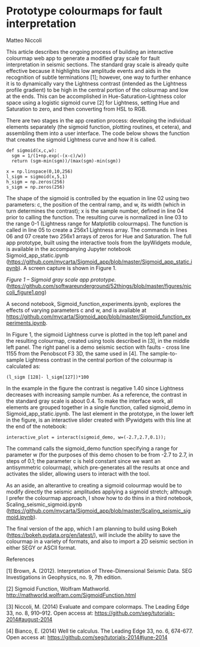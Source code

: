 # Prototype colourmaps for fault interpretation

Matteo Niccoli

This article describes the ongoing process of building an interactive colourmap web app to generate a modified gray scale for fault interpretation in seismic sections. The standard gray scale is already quite effective because it highlights low amplitude events and aids in the recognition of subtle terminations [1]; however, one way to further enhance it is to dynamically vary the Lightness contrast (intended as the Lightness profile gradient) to be high in the central portion of the colourmap and low at the ends. This can be accomplished in Hue-Saturation-Lightness color space using a logistic sigmoid curve [2] for Lightness, setting Hue and Saturation to zero, and then converting from HSL to RGB. 

There are two stages in the app creation process: developing the individual elements separately (the sigmoid function, plotting routines, et cetera), and assembling them into a user interface. The code below shows the function that creates the sigmoid Lightness curve and how it is called.

    def sigmoid(x,c,w):
      sgm = 1/(1+np.exp(-(x-c)/w))
      return (sgm-min(sgm))/(max(sgm)-min(sgm))
    
    x = np.linspace(0,10,256)
    l_sigm = sigmoid(x,5,1)
    h_sigm = np.zeros(256)
    s_sigm = np.zeros(256)
   
The shape of the sigmoid is controlled by the equation in line 02 using two parameters: c, the position of the central ramp, and w, its width (which in turn determines the contrast); x is the sample number, defined in line 04 prior to calling the function. The resulting curve is normalized in line 03 to the range 0-1 (Lightness range for Matplotlib colourmaps). The function is called in line 05 to create a 256x1 Lightness array. The commands in lines 06 and 07 create two 256x1 arrays of zeros for Hue and Saturation. The full app prototype, built using the interactive tools from the IpyWidgets module, is available in the accompanying Jupyter notebook Sigmoid_app_static.ipynb (https://github.com/mycarta/Sigmoid_app/blob/master/Sigmoid_app_static.ipynb). A screen capture is shown in Figure 1.

_Figure 1 – Sigmoid gray scale app prototype._
(https://github.com/softwareunderground/52things/blob/master/figures/niccoli_figure1.png)

A second notebook, Sigmoid_function_experiments.ipynb, explores the effects of varying parameters c and w, and is available at https://github.com/mycarta/Sigmoid_app/blob/master/Sigmoid_function_experiments.ipynb.

 In Figure 1, the sigmoid Lightness curve is plotted in the top left panel and the resulting colourmap, created using tools described in [3], in the middle left panel. The right panel is a demo seismic section with faults - cross line 1155 from the Penobscot F3 3D, the same used in [4]. The sample-to-sample Lightness contrast in the central portion of the colourmap is calculated as:
    
    (l_sigm [128]- l_sigm[127])*100

In the example in the figure the contrast is negative 1.40 since Lightness decreases with increasing sample number. As a reference, the contrast in the standard gray scale is about 0.4. 
To make the interface work, all elements are grouped together in a single function, called sigmoid_demo in Sigmoid_app_static.ipynb. The last element in the prototype, in the lower left in the figure, is an interactive slider created with IPywidgets with this line at the end of the notebook:

    interactive_plot = interact(sigmoid_demo, w=(-2.7,2.7,0.1));

The command calls the sigmoid_demo function specifying a range for parameter w (for the purposes of this demo chosen to be from -2.7 to 2.7, in steps of 0.1; the parameter c is held constant since we want an antisymmetric colourmap), which pre-generates all the results at once and activates the slider, allowing users to interact with the tool. 

As an aside, an alterantive to creating a sigmoid colourmap would be to modify directly the seismic amplitudes applying a sigmoid stretch; although I prefer the colourmap approach, I show how to do thins in a third notebook, Scaling_seismic_sigmoid.ipynb (https://github.com/mycarta/Sigmoid_app/blob/master/Scaling_seismic_sigmoid.ipynb).

The final version of the app, which I am planning to build using Bokeh (https://bokeh.pydata.org/en/latest/), will include the ability to save the colourmap in a variety of formats, and also to import a 2D seismic section in either SEGY or ASCII format.



References

[1] Brown, A. (2012). Interpretation of Three-Dimensional Seismic Data. SEG Investigations in Geophysics, no. 9, 7th edition.

[2] Sigmoid Function, Wolfram Mathworld. http://mathworld.wolfram.com/SigmoidFunction.html

[3] Niccoli, M. (2014) Evaluate and compare colormaps. The Leading Edge 33, no. 8, 910–912. Open access at: https://github.com/seg/tutorials-2014#august-2014

[4] Bianco, E. (2014) Well tie calculus. The Leading Edge 33, no. 6, 674-677. Open access at: https://github.com/seg/tutorials-2014#june-2014
